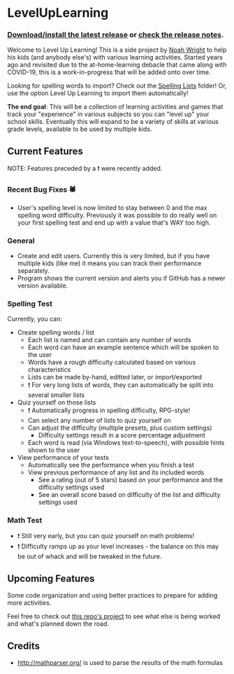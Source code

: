﻿# LevelUpLearning
### [Download/install the latest release](https://github.com/NoahWright87/LevelUpLearning/releases/latest/download/LevelUpLearning.Setup.msi) or [check the release notes](https://github.com/NoahWright87/LevelUpLearning/releases/latest).

Welcome to Level Up Learning!  This is a side project by [Noah Wright](https://github.com/NoahWright87) to help his kids (and anybody else's) with various learning activities.  Started years ago and revisited due to the at-home-learning debacle that came along with COVID-19, this is a work-in-progress that will be added onto over time.

Looking for spelling words to import?  Check out the [Spelling Lists](https://github.com/NoahWright87/LevelUpLearning/tree/main/Spelling%20Lists) folder!  Or, use the option Level Up Learning to import them automatically!

**The end goal**: This will be a collection of learning activities and games that track your "experience" in various subjects so you can "level up" your school skills.  Eventually this will expand to be a variety of skills at various grade levels, available to be used by multiple kids.

## Current Features
NOTE: Features preceded by a ❗ were recently added.

### Recent Bug Fixes 🕷
- User's spelling level is now limited to stay between 0 and the max spelling word difficulty.  Previously it was possible to do really well on your first spelling test and end up with a value that's WAY too high.

### General
- Create and edit users.  Currently this is very limited, but if you have multiple kids (like me) it means you can track their performance separately.
- Program shows the current version and alerts you if GitHub has a newer version available.

### Spelling Test
Currently, you can:
- Create spelling words / list
  - Each list is named and can contain any number of words
  - Each word can have an example sentence which will be spoken to the user
  - Words have a rough difficulty calculated based on various characteristics
  - Lists can be made by-hand, editted later, or import/exported
  - ❗ For very long lists of words, they can automatically be split into several smaller lists
- Quiz yourself on those lists
  - ❗ Automatically progress in spelling difficulty, RPG-style!
  - Can select any number of lists to quiz yourself on
  - Can adjust the difficulty (multiple presets, plus custom settings)
    - Difficulty settings result in a score percentage adjustment
  - Each word is read (via Windows text-to-speech), with possible hints shown to the user
- View performance of your tests
  - Automatically see the performance when you finish a test
  - View previous performance of any list and its included words
    - See a rating (out of 5 stars) based on your performance and the difficulty settings used
    - See an overall score based on difficulty of the list and difficulty settings used

### Math Test
- ❗ Still very early, but you can quiz yourself on math problems!
- ❗ Difficulty ramps up as your level increases - the balance on this may be out of whack and will be tweaked in the future.

## Upcoming Features
Some code organization and using better practices to prepare for adding more activities.

Feel free to check out [this repo's project](https://github.com/NoahWright87/LevelUpLearning/projects/2) to see what else is being worked and what's planned down the road.

## Credits
- http://mathparser.org/ is used to parse the results of the math formulas